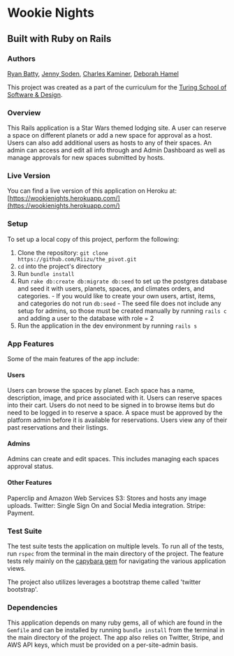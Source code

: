 # Wookie Nights
## Built with Ruby on Rails

### Authors
[Ryan Batty](https://github.com/Riizu), [Jenny Soden](https://github.com/MsJennyGiraffe), [Charles Kaminer](https://github.com/ckaminer),
[Deborah Hamel](https://github.com/deborahleehamel)

This project was created as a part of the curriculum for the [Turing School of Software & Design](http://turing.io).

### Overview

This Rails application is a Star Wars themed lodging site. A user can reserve a space on different planets or add a new space for approval as a host. Users can also add additional users as hosts to any of their spaces. An admin can access and edit all info through and Admin Dashboard as well as manage approvals for new spaces submitted by hosts.

### Live Version

You can find a live version of this application on Heroku at: [https://wookienights.herokuapp.com/](https://wookienights.herokuapp.com/)

### Setup

To set up a local copy of this project, perform the following:

  1. Clone the repository: `git clone https://github.com/Riizu/the_pivot.git`
  2. `cd` into the project's directory
  3. Run `bundle install`
  4. Run `rake db:create db:migrate db:seed` to set up the postgres database and seed it with users, planets, spaces, and climates orders, and categories.
    - If you would like to create your own users, artist, items, and categories do not run `db:seed`
    - The seed file does not include any setup for admins, so those must be created manually by running `rails c` and adding a user to the database with role = 2
  5. Run the application in the dev environment by running `rails s`

### App Features

Some of the main features of the app include:

#### Users

Users can browse the spaces by planet. Each space has a name, description, image, and price associated with it. Users can reserve spaces into their cart. Users do not need to be signed in to browse items but do need to be logged in to reserve a space. A space must be approved by the platform admin before it is available for reservations. Users view any of their past reservations and their listings.

#### Admins

Admins can create and edit spaces. This includes managing each spaces approval status.

#### Other Features

Paperclip and Amazon Web Services S3: Stores and hosts any image uploads.
Twitter: Single Sign On and Social Media integration.
Stripe: Payment.

### Test Suite

The test suite tests the application on multiple levels. To run all of the tests, run `rspec` from the terminal in the main directory of the project. The feature tests rely mainly on the [capybara gem](https://github.com/jnicklas/capybara) for navigating the various application views.

The project also utilizes leverages a bootstrap theme called 'twitter bootstrap'.

### Dependencies

This application depends on many ruby gems, all of which are found in the `Gemfile` and can be installed by running `bundle install` from the terminal in the main directory of the project. The app also relies on Twitter, Stripe, and AWS API keys, which must be provided on a per-site-admin basis.

